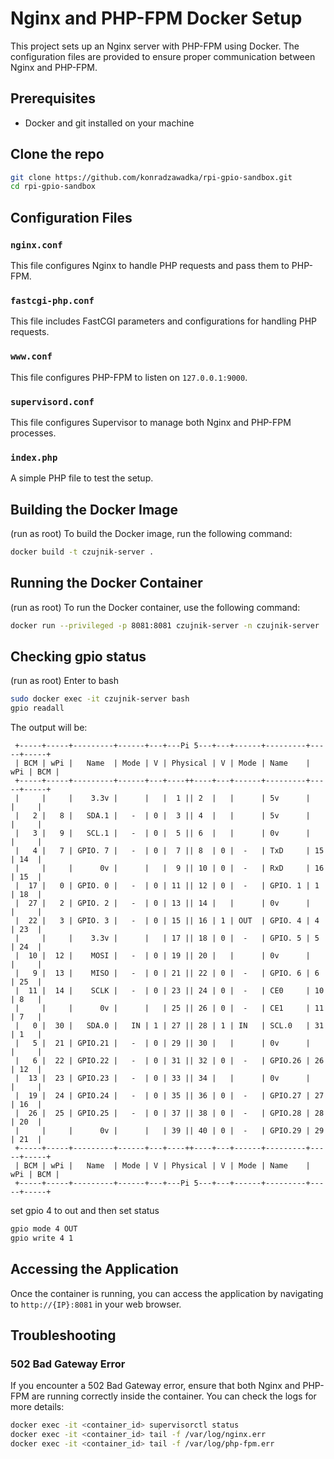 # Nginx and PHP-FPM Docker Setup

This project sets up an Nginx server with PHP-FPM using Docker. The configuration files are provided to ensure proper communication between Nginx and PHP-FPM.

## Prerequisites

- Docker and git installed on your machine

## Clone the repo

```sh
git clone https://github.com/konradzawadka/rpi-gpio-sandbox.git
cd rpi-gpio-sandbox
```

## Configuration Files

### `nginx.conf`

This file configures Nginx to handle PHP requests and pass them to PHP-FPM.

### `fastcgi-php.conf`

This file includes FastCGI parameters and configurations for handling PHP requests.

### `www.conf`

This file configures PHP-FPM to listen on `127.0.0.1:9000`.

### `supervisord.conf`

This file configures Supervisor to manage both Nginx and PHP-FPM processes.

### `index.php`

A simple PHP file to test the setup.

## Building the Docker Image

(run as root) To build the Docker image, run the following command:

```sh
docker build -t czujnik-server .
```

## Running the Docker Container

(run as root) To run the Docker container, use the following command:

```sh
docker run --privileged -p 8081:8081 czujnik-server -n czujnik-server
```


## Checking gpio status

(run as root) Enter to bash
```sh
sudo docker exec -it czujnik-server bash
gpio readall
```

The output will be:

```
 +-----+-----+---------+------+---+---Pi 5---+---+------+---------+-----+-----+
 | BCM | wPi |   Name  | Mode | V | Physical | V | Mode | Name    | wPi | BCM |
 +-----+-----+---------+------+---+----++----+---+------+---------+-----+-----+
 |     |     |    3.3v |      |   |  1 || 2  |   |      | 5v      |     |     |
 |   2 |   8 |   SDA.1 |   -  | 0 |  3 || 4  |   |      | 5v      |     |     |
 |   3 |   9 |   SCL.1 |   -  | 0 |  5 || 6  |   |      | 0v      |     |     |
 |   4 |   7 | GPIO. 7 |   -  | 0 |  7 || 8  | 0 |  -   | TxD     | 15  | 14  |
 |     |     |      0v |      |   |  9 || 10 | 0 |  -   | RxD     | 16  | 15  |
 |  17 |   0 | GPIO. 0 |   -  | 0 | 11 || 12 | 0 |  -   | GPIO. 1 | 1   | 18  |
 |  27 |   2 | GPIO. 2 |   -  | 0 | 13 || 14 |   |      | 0v      |     |     |
 |  22 |   3 | GPIO. 3 |   -  | 0 | 15 || 16 | 1 | OUT  | GPIO. 4 | 4   | 23  |
 |     |     |    3.3v |      |   | 17 || 18 | 0 |  -   | GPIO. 5 | 5   | 24  |
 |  10 |  12 |    MOSI |   -  | 0 | 19 || 20 |   |      | 0v      |     |     |
 |   9 |  13 |    MISO |   -  | 0 | 21 || 22 | 0 |  -   | GPIO. 6 | 6   | 25  |
 |  11 |  14 |    SCLK |   -  | 0 | 23 || 24 | 0 |  -   | CE0     | 10  | 8   |
 |     |     |      0v |      |   | 25 || 26 | 0 |  -   | CE1     | 11  | 7   |
 |   0 |  30 |   SDA.0 |   IN | 1 | 27 || 28 | 1 | IN   | SCL.0   | 31  | 1   |
 |   5 |  21 | GPIO.21 |   -  | 0 | 29 || 30 |   |      | 0v      |     |     |
 |   6 |  22 | GPIO.22 |   -  | 0 | 31 || 32 | 0 |  -   | GPIO.26 | 26  | 12  |
 |  13 |  23 | GPIO.23 |   -  | 0 | 33 || 34 |   |      | 0v      |     |     |
 |  19 |  24 | GPIO.24 |   -  | 0 | 35 || 36 | 0 |  -   | GPIO.27 | 27  | 16  |
 |  26 |  25 | GPIO.25 |   -  | 0 | 37 || 38 | 0 |  -   | GPIO.28 | 28  | 20  |
 |     |     |      0v |      |   | 39 || 40 | 0 |  -   | GPIO.29 | 29  | 21  |
 +-----+-----+---------+------+---+----++----+---+------+---------+-----+-----+
 | BCM | wPi |   Name  | Mode | V | Physical | V | Mode | Name    | wPi | BCM |
 +-----+-----+---------+------+---+---Pi 5---+---+------+---------+-----+-----+

```

set gpio 4 to out and then set status

```sh
gpio mode 4 OUT
gpio write 4 1
```

## Accessing the Application

Once the container is running, you can access the application by navigating to `http://{IP}:8081` in your web browser.

## Troubleshooting

### 502 Bad Gateway Error

If you encounter a 502 Bad Gateway error, ensure that both Nginx and PHP-FPM are running correctly inside the container. You can check the logs for more details:

```sh
docker exec -it <container_id> supervisorctl status
docker exec -it <container_id> tail -f /var/log/nginx.err
docker exec -it <container_id> tail -f /var/log/php-fpm.err
```